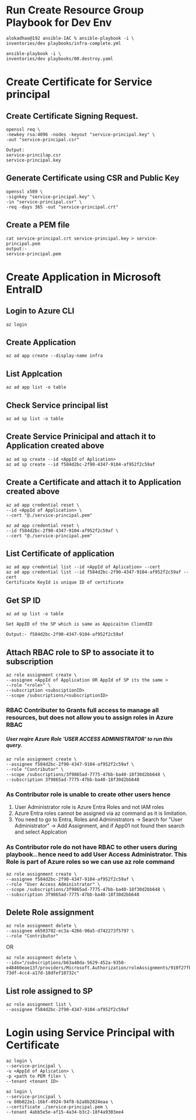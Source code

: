

# Run Create Resource Group Playbook for Dev Env
```
alokadhao@192 ansible-IAC % ansible-playbook -i \
inventories/dev playbooks/infra-complete.yml

ansible-playbook -i \
inventories/dev playbooks/00.destroy.yaml
```

# Create Certificate for Service principal
## Create Certificate Signing Request.

```
openssl req \
-newkey rsa:4096 -nodes -keyout "service-principal.key" \
-out "service-principal.csr"

Output:
service-princilap.csr
service-principal.key
``` 

## Generate Certificate using CSR and Public Key
```
openssl x509 \
-signkey "service-principal.key" \
-in "service-principal.csr" \
-req -days 365 -out "service-principal.crt"
```

## Create a PEM file 
```
cat service-principal.crt service-principal.key > service-principal.pem
output:- 
service-principal.pem
```

# Create Application in Microsoft EntraID

## Login to Azure CLI
```
az login
```

## Create Application
```
az ad app create --display-name infra
```

## List Applcation
```
az ad app list -o table
```

## Check Service principal list
```
az ad sp list -o table
```

## Create Service Prinicipal and attach it to Application created above
```
az ad sp create --id <AppId of Aplication>
az ad sp create --id f584d2bc-2f90-4347-9104-af952f2c59af
```

## Create a Certificate and attach it to Application created above
```
az ad app credential reset \
--id <AppId of Application> \
--cert "@./service-principal.pem"

az ad app credential reset \
--id f584d2bc-2f90-4347-9104-af952f2c59af \
--cert "@./service-principal.pem"
```

## List Certificate of application
```
az ad app credential list --id <AppId of Aplication> --cert
az ad app credential list --id f584d2bc-2f90-4347-9104-af952f2c59af --cert
Certificate KeyId is unique ID of certificate
```
## Get SP ID
```
az ad sp list -o table

Get AppID of the SP which is same as Appicaiton CliendID 

Output:- f584d2bc-2f90-4347-9104-af952f2c59af

```

## Attach RBAC role to SP to associate it to subscription
```
az role assignment create \
--assignee <AppId of Application OR AppId of SP its the same >
--role "<role>" \
--subscription <subsciptionID>
--scope /subscriptions/<subscriptionID>
```
### RBAC Contributer to Grants full access to manage all resources, but does not allow you to assign roles in Azure RBAC

##### User reqire Azure Role 'USER ACCESS ADMINISTRATOR' to run this query.

```
az role assignment create \
--assignee f584d2bc-2f90-4347-9104-af952f2c59af \
--role "Contributor" \
--scope /subscriptions/3f9865ad-7775-47bb-ba40-18f30d2bb648 \
--subscription 3f9865ad-7775-47bb-ba40-18f30d2bb648
```

### As Contributor role is unable to create other users hence 
1. User Administrator role is Azure Entra Roles and not IAM roles 
2. Azure Entra roles cannot be assigned via az command as it is limitation.
3. You need to go to Entra, Roles and Administrators -> Search for "User Administrator"
-> Add Assignment, and if App01 not found then search and select Applcation

### As Contributor role do not have RBAC to other users during playbook.. hence need to add User Access Administrator. This Role is part of Azure roles so we can use az role command
```
az role assignment create \
--assignee f584d2bc-2f90-4347-9104-af952f2c59af \
--role "User Access Administrator" \
--scope /subscriptions/3f9865ad-7775-47bb-ba40-18f30d2bb648 \
--subscription 3f9865ad-7775-47bb-ba40-18f30d2bb648
```

## Delete Role assignment
```
az role assignment delete \
--assignee e6503702-ec3a-4266-90a5-d742273f5797 \
--role "Contributor"
```

OR 

```
az role assignment delete \
--ids="/subscriptions/b63a40da-5629-452a-9350-e48460eae13f/providers/Microsoft.Authorization/roleAssignments/910f27fb-73df-4cc4-a17d-18dfef10732c"
```

## List role assigned to SP
```
az role assignment list \
--assignee f584d2bc-2f90-4347-9104-af952f2c59af

```

# Login using Service Principal with Certificate

```
az login \
--service-principal \
-u <AppId of Aplication> \
-p <path to PEM file> \
--tenant <tenant ID>

az login \
--service-principal \
-u 80b022e1-16bf-4924-94f8-b2a8b2824eaa \
--certificate ./service-principal.pem \
--tenant 4abb5e5e-af15-4a34-b3c2-18f4a9303ee4

```
